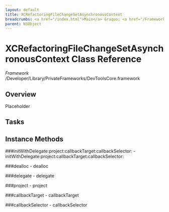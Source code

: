 ```yaml
---
layout: default
title: XCRefactoringFileChangeSetAsynchronousContext
breadcrumbs: <a href="/index.html">Main</a> &raquo; <a href="/Frameworks.html">Framework</a> &raquo; <a href="/Frameworks/DevToolsCore.html">DevToolsCore</a> &raquo; XCRefactoringFileChangeSetAsynchronousContext
parent: NSObject 
---
```

# XCRefactoringFileChangeSetAsynchronousContext Class Reference

*Framework* /Developer/Library/PrivateFrameworks/DevToolsCore.framework

## Overview

Placeholder

## Tasks

## Instance Methods

<a name="-initWithDelegate:project:callbackTarget:callbackSelector:"></a>
###initWithDelegate:project:callbackTarget:callbackSelector:
    - initWithDelegate:project:callbackTarget:callbackSelector:

<a name="-dealloc"></a>
###dealloc
    - dealloc

<a name="-delegate"></a>
###delegate
    - delegate

<a name="-project"></a>
###project
    - project

<a name="-callbackTarget"></a>
###callbackTarget
    - callbackTarget

<a name="-callbackSelector"></a>
###callbackSelector
    - callbackSelector

